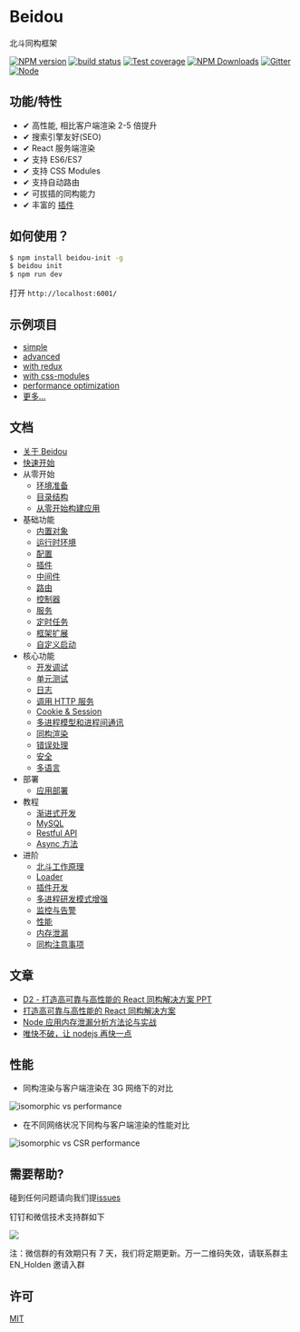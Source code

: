 # Beidou

北斗同构框架

[![NPM version][npm-image]][npm-url]
[![build status][travis-image]][travis-url]
[![Test coverage][codecov-image]][codecov-url]
[![NPM Downloads][download-img]][npm-url]
[![Gitter][gitter-image]][gitter-url]
[![Node][nodejs-image]][nodejs-url]

[npm-image]: https://img.shields.io/npm/v/beidou-core.svg
[npm-url]: https://npmjs.org/package/beidou-core
[quality-image]: http://npm.packagequality.com/shield/beidou-core.svg
[quality-url]: http://packagequality.com/#?package=beidou-core
[travis-image]: https://img.shields.io/travis/alibaba/beidou.svg?branch=master
[travis-url]: https://travis-ci.org/alibaba/beidou
[codecov-image]: https://img.shields.io/codecov/c/github/alibaba/beidou.svg
[codecov-url]: https://codecov.io/gh/alibaba/beidou
[download-img]: https://img.shields.io/npm/dm/beidou-core.svg
[gitter-image]: https://img.shields.io/gitter/room/alibaba/beidou.svg
[gitter-url]: https://gitter.im/alibaba/beidou
[nodejs-image]: https://img.shields.io/badge/node-%3E%3D%208.0.0-brightgreen.svg
[nodejs-url]: https://nodejs.org

## 功能/特性

* ✔︎ 高性能, 相比客户端渲染 2-5 倍提升
* ✔︎ 搜索引擎友好(SEO)
* ✔︎ React 服务端渲染
* ✔︎ 支持 ES6/ES7
* ✔︎ 支持 CSS Modules
* ✔︎ 支持自动路由
* ✔︎ 可拔插的同构能力
* ✔︎ 丰富的 [插件](./packages/beidou-docs/en/basic/plugins.md)

## 如何使用？

```bash
$ npm install beidou-init -g
$ beidou init
$ npm run dev
```

打开 `http://localhost:6001/`

## 示例项目

* [simple](./examples/simple)
* [advanced](./examples/advanced)
* [with redux](./examples/redux)
* [with css-modules](./examples/css-modules)
* [performance optimization](./examples/performance)
* [更多...](./examples/)

## 文档

* [关于 Beidou](./packages/beidou-docs/zh/intro/about.md)
* [快速开始](./packages/beidou-docs/zh/quick-start/quick-start.md)
* 从零开始
  * [环境准备](./packages/beidou-docs/zh/quick-start/prepare-environment.md)
  * [目录结构](./packages/beidou-docs/zh/quick-start/directory-struct.md)
  * [从零开始构建应用](./packages/beidou-docs/zh/quick-start/step-by-step.md)
* 基础功能
  * [内置对象](./packages/beidou-docs/zh/basic/objects.md)
  * [运行时环境](./packages/beidou-docs/zh/basic/env.md)
  * [配置](./packages/beidou-docs/zh/basic/config.md)
  * [插件](./packages/beidou-docs/zh/basic/plugins.md)
  * [中间件](./packages/beidou-docs/zh/basic/middleware.md)
  * [路由](./packages/beidou-docs/zh/basic/router.md)
  * [控制器](./packages/beidou-docs/zh/basic/controller.md)
  * [服务](./packages/beidou-docs/zh/basic/service.md)
  * [定时任务](./packages/beidou-docs/zh/basic/schedule.md)
  * [框架扩展](./packages/beidou-docs/zh/basic/extend.md)
  * [自定义启动](./packages/beidou-docs/zh/basic/app-start.md)
* 核心功能
  * [开发调试](./packages/beidou-docs/zh/core/development.md)
  * [单元测试](./packages/beidou-docs/zh/core/unittest.md)
  * [日志](./packages/beidou-docs/zh/core/logger.md)
  * [调用 HTTP 服务](./packages/beidou-docs/zh/core/http-client.md)
  * [Cookie & Session](./packages/beidou-docs/zh/core/cookie-and-session.md)
  * [多进程模型和进程间通讯](./packages/beidou-docs/zh/core/cluster-and-ipc.md)
  * [同构渲染](./packages/beidou-docs/zh/core/isomorphic-render.md)
  * [错误处理](./packages/beidou-docs/zh/core/error-handling.md)
  * [安全](./packages/beidou-docs/zh/core/security.md)
  * [多语言](./packages/beidou-docs/zh/core/i18n.md)
* 部署
  * [应用部署](./packages/beidou-docs/zh/deployment/deployment.md)
* 教程
  * [渐进式开发](./packages/beidou-docs/zh/tutorials/progressive.md)
  * [MySQL](./packages/beidou-docs/zh/tutorials/mysql.md)
  * [Restful API](./packages/beidou-docs/zh/tutorials/restful.md)
  * [Async 方法](./packages/beidou-docs/zh/tutorials/async-function.md)
* 进阶
  * [北斗工作原理](./packages/beidou-docs/zh/advanced/architecture.md)
  * [Loader](./packages/beidou-docs/zh/advanced/loader.md)
  * [插件开发](./packages/beidou-docs/zh/advanced/plugin.md)
  * [多进程研发模式增强](./packages/beidou-docs/zh/advanced/cluster-enhancement.md)
  * [监控与告警](./packages/beidou-docs/zh/advanced/monitor.md)
  * [性能](./packages/beidou-docs/zh/advanced/performance.md)
  * [内存泄漏](./packages/beidou-docs/zh/advanced/oom.md)
  * [同构注意事项](./packages/beidou-docs/zh/advanced/attentions.md)

## 文章

* [D2 - 打造高可靠与高性能的 React 同构解决方案 PPT](./packages/beidou-docs/articles/D2_High_Reliability_and_Performance_Isomorphic_App.pdf)
* [打造高可靠与高性能的 React 同构解决方案](./packages/beidou-docs/articles/high-performance-isomorphic-app.md)
* [Node 应用内存泄漏分析方法论与实战](./packages/beidou-docs/articles/node-memory-leak.md)
* [唯快不破，让 nodejs 再快一点](./packages/beidou-docs/articles/node-performance-optimization.md)

## 性能

* 同构渲染与客户端渲染在 3G 网络下的对比

![isomorphic vs performance](http://img.alicdn.com/tfs/TB1inBqhnnI8KJjy0FfXXcdoVXa-702-666.gif)

* 在不同网络状况下同构与客户端渲染的性能对比

![isomorphic vs CSR performance](http://img.alicdn.com/tfs/TB172JBhb_I8KJjy1XaXXbsxpXa-1762-818.png)

## 需要帮助?

碰到任何问题请向我们提[issues](https://github.com/alibaba/beidou/issues)

钉钉和微信技术支持群如下

![](https://img.alicdn.com/tfs/TB1xFtzlf6H8KJjy0FjXXaXepXa-700-473.jpg)

注：微信群的有效期只有 7 天，我们将定期更新。万一二维码失效，请联系群主 EN_Holden 邀请入群

## 许可

[MIT](LICENSE)
